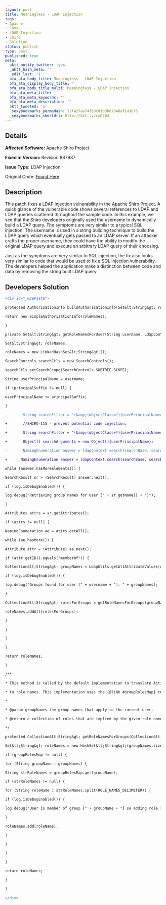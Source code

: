 ```yaml
---
layout: post
title: Meaningless - LDAP Injection
tags:
- Apache
- Java
- LDAP Injection
- Shiro
- Solution
status: publish
type: post
published: true
meta:
  aktt_notify_twitter: 'yes'
  _aktt_hash_meta: ''
  _edit_last: '1'
  bfa_ata_body_title: Meaningless - LDAP Injection
  bfa_ata_display_body_title: ''
  bfa_ata_body_title_multi: Meaningless - LDAP Injection
  bfa_ata_meta_title: ''
  bfa_ata_meta_keywords: ''
  bfa_ata_meta_description: ''
  aktt_tweeted: '1'
  _sexybookmarks_permaHash: 32fa27aa747b0c81b3b07348af143c75
  _sexybookmarks_shortUrl: http://bit.ly/cxO204
---
```

## Details
__Affected Software:__ Apache Shiro Project

__Fixed in Version:__  Revision 887987

__Issue Type:__ LDAP Injection

Original Code: <a title="Meaningless" href="http://spotthevuln.com/2010/04/meaningless/" target="_blank">Found Here</a>
## Description
This patch fixes a LDAP injection vulnerability in the Apache Shiro Project. A quick glance of the vulnerable code shows several references to LDAP and LDAP queries scattered throughout the sample code. In this example, we see that the Shiro developers originally used the username to dynamically build a LDAP query. The symptoms are very similar to a typical SQL injection. The username is used in a string building technique to build the LDAP query which eventually gets passed to an LDAP server. If an attacker crafts the proper username, they could have the ability to modify the original LDAP query and execute an arbitrary LDAP query of their choosing.

Just as the symptoms are very similar to SQL injection, the fix also looks very similar to code that would be used to fix a SQL injection vulnerability. The developers helped the application make a distinction between code and data by removing the string built LDAP query
## Developers Solution
```diff
<div id="_mcePaste">

protected AuthorizationInfo buildAuthorizationInfo(Set&lt;String&gt; roleNames) {

return new SimpleAuthorizationInfo(roleNames);

}

private Set&lt;String&gt; getRoleNamesForUser(String username, LdapContext ldapContext) throws NamingException {

Set&lt;String&gt; roleNames;

roleNames = new LinkedHashSet&lt;String&gt;();

SearchControls searchCtls = new SearchControls();

searchCtls.setSearchScope(SearchControls.SUBTREE_SCOPE);

String userPrincipalName = username;

if (principalSuffix != null) {

userPrincipalName += principalSuffix;

}

-       String searchFilter = "(&amp;(objectClass=*)(userPrincipalName=" + userPrincipalName + "))";

+       //SHIRO-115 - prevent potential code injection:

+       String searchFilter = "(&amp;(objectClass=*)(userPrincipalName={0}))";

+       Object[] searchArguments = new Object[]{userPrincipalName};

-       NamingEnumeration answer = ldapContext.search(searchBase, searchFilter, searchCtls);

+      NamingEnumeration answer = ldapContext.search(searchBase, searchFilter, searchArguments, searchCtls);

while (answer.hasMoreElements()) {

SearchResult sr = (SearchResult) answer.next();

if (log.isDebugEnabled()) {

log.debug("Retrieving group names for user [" + sr.getName() + "]");

}

Attributes attrs = sr.getAttributes();

if (attrs != null) {

NamingEnumeration ae = attrs.getAll();

while (ae.hasMore()) {

Attribute attr = (Attribute) ae.next();

if (attr.getID().equals("memberOf")) {

Collection&lt;String&gt; groupNames = LdapUtils.getAllAttributeValues(attr);

if (log.isDebugEnabled()) {

log.debug("Groups found for user [" + username + "]: " + groupNames);

}

Collection&lt;String&gt; rolesForGroups = getRoleNamesForGroups(groupNames);

roleNames.addAll(rolesForGroups);

}

}

}

}

return roleNames;

}

/**

* This method is called by the default implementation to translate Active Directory group names

* to role names. This implementation uses the {@link #groupRolesMap} to map group names to role names.

*

* @param groupNames the group names that apply to the current user.

* @return a collection of roles that are implied by the given role names.

*/

protected Collection&lt;String&gt; getRoleNamesForGroups(Collection&lt;String&gt; groupNames) {

Set&lt;String&gt; roleNames = new HashSet&lt;String&gt;(groupNames.size());

if (groupRolesMap != null) {

for (String groupName : groupNames) {

String strRoleNames = groupRolesMap.get(groupName);

if (strRoleNames != null) {

for (String roleName : strRoleNames.split(ROLE_NAMES_DELIMETER)) {

if (log.isDebugEnabled()) {

log.debug("User is member of group [" + groupName + "] so adding role [" + roleName + "]");

}

roleNames.add(roleName);

}

}

}

}

return roleNames;

}

}

</div>
```
